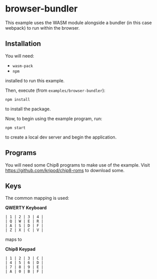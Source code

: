 # browser-bundler

This example uses the WASM module alongside a bundler (in this case webpack) to run within the browser. 

## Installation

You will need:

- `wasm-pack`
- `npm`

installed to run this example. 

Then, execute (from `examples/browser-bundler`):
```
npm install
```
to install the package. 

Now, to begin using the example program, run: 
```
npm start
```
to create a local dev server and begin the application.

## Programs

You will need some Chip8 programs to make use of the example. Visit <https://github.com/kripod/chip8-roms> to download some.

## Keys

The common mapping is used:

**QWERTY Keyboard**
```
| 1 | 2 | 3 | 4 |  
| Q | W | E | R | 
| A | S | D | F |  
| Z | X | C | V | 
```
maps to 

**Chip8 Keypad**
```
| 1 | 2 | 3 | C |
| 4 | 5 | 6 | D |
| 7 | 8 | 9 | E |
| A | 0 | B | F |
```
